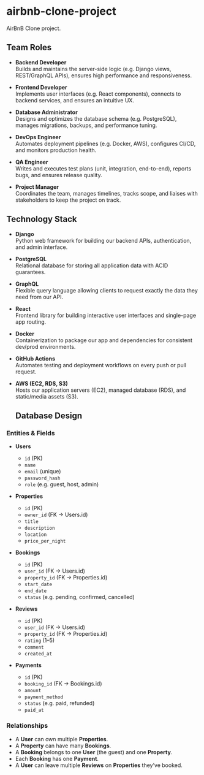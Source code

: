 # airbnb-clone-project
AirBnB Clone project.

## Team Roles

- **Backend Developer**  
  Builds and maintains the server-side logic (e.g. Django views, REST/GraphQL APIs), ensures high performance and responsiveness.

- **Frontend Developer**  
  Implements user interfaces (e.g. React components), connects to backend services, and ensures an intuitive UX.

- **Database Administrator**  
  Designs and optimizes the database schema (e.g. PostgreSQL), manages migrations, backups, and performance tuning.

- **DevOps Engineer**  
  Automates deployment pipelines (e.g. Docker, AWS), configures CI/CD, and monitors production health.

- **QA Engineer**  
  Writes and executes test plans (unit, integration, end-to-end), reports bugs, and ensures release quality.

- **Project Manager**  
  Coordinates the team, manages timelines, tracks scope, and liaises with stakeholders to keep the project on track.

## Technology Stack

- **Django**  
  Python web framework for building our backend APIs, authentication, and admin interface.

- **PostgreSQL**  
  Relational database for storing all application data with ACID guarantees.

- **GraphQL**  
  Flexible query language allowing clients to request exactly the data they need from our API.

- **React**  
  Frontend library for building interactive user interfaces and single-page app routing.

- **Docker**  
  Containerization to package our app and dependencies for consistent dev/prod environments.

- **GitHub Actions**  
  Automates testing and deployment workflows on every push or pull request.

- **AWS (EC2, RDS, S3)**  
  Hosts our application servers (EC2), managed database (RDS), and static/media assets (S3).

  ## Database Design

### Entities & Fields

- **Users**  
  - `id` (PK)  
  - `name`  
  - `email` (unique)  
  - `password_hash`  
  - `role` (e.g. guest, host, admin)

- **Properties**  
  - `id` (PK)  
  - `owner_id` (FK → Users.id)  
  - `title`  
  - `description`  
  - `location`  
  - `price_per_night`

- **Bookings**  
  - `id` (PK)  
  - `user_id` (FK → Users.id)  
  - `property_id` (FK → Properties.id)  
  - `start_date`  
  - `end_date`  
  - `status` (e.g. pending, confirmed, cancelled)

- **Reviews**  
  - `id` (PK)  
  - `user_id` (FK → Users.id)  
  - `property_id` (FK → Properties.id)  
  - `rating` (1–5)  
  - `comment`  
  - `created_at`

- **Payments**  
  - `id` (PK)  
  - `booking_id` (FK → Bookings.id)  
  - `amount`  
  - `payment_method`  
  - `status` (e.g. paid, refunded)  
  - `paid_at`

### Relationships

- A **User** can own multiple **Properties**.  
- A **Property** can have many **Bookings**.  
- A **Booking** belongs to one **User** (the guest) and one **Property**.  
- Each **Booking** has one **Payment**.  
- A **User** can leave multiple **Reviews** on **Properties** they’ve booked.




